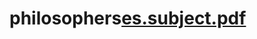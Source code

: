 # philosophers[es.subject.pdf](https://github.com/mdiogenes/philosophers/files/8966433/es.subject.pdf)
